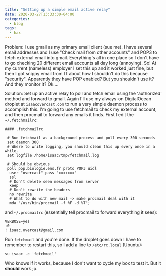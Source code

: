 ```yaml
---
title: "Setting up a simple email active relay"
date: 2020-03-27T13:33:30-04:00
categories:
  - blog
tags:
  - hax
---
```


Problem: I use gmail as my primary email client (sue me). I have several email addresses
and I use "Check mail from other accounts" and POP3 to fetch external email into gmail.
Everything's all in one place so I don't have to go checking 20 different email accounts
all day long (annoying). So! At my current (nameless) employer I set this up and it worked
just fine, but then I got snippy email from IT about how I shouldn't do this because
"security". Apparently they have POP enabled? But you shouldn't use it? And they monitor it?
Ok.... 

Solution: Set up an active relay to poll and fetch email using the 'authorized' method
and forward to gmail. Again I'll use my always-on DigitalOcean droplet at
`isaacovercast.com` to run a very simple daemon process to accomplish this.
I'm going to use fetchmail to check my external account, and then procmail to
forward any emails it finds. First I edit the `~/.fetchmailrc`:

```
#### .fetchmailrc

 # Run fetchmail as a background process and poll every 300 seconds
 set daemon 300
 # Where to write logging, you should clean this up every once in a while.
 set logfile /home/isaac/tmp/fetchmail.log

 # Should be obvious
 poll pop.biologie.ens.fr proto POP3 uidl
  user "overcast" pass "xxxxxxx"
  ssl
  # Don't delete seen messages from server 
  keep
  # Don't rewrite the headers
  no rewrite
  # What to do with new mail -> make procmail deal with it
  mda "/usr/bin/procmail -f %F -d %T";
```

and `~/.procmailrc` (essentially tell procmail to forward everything it sees):
```
VERBOSE=yes
:0
! isaac.overcast@gmail.com
```

Run `fetchmail` and you're done. If the droplet goes down I have to remember to
restart this, so I add a line to `/etc/rc.local` (Ubuntu):

```
su isaac -c 'fetchmail'
```

Who knows if it works, because I don't want to cycle my box to test it. But it
__should__ work ;p.
